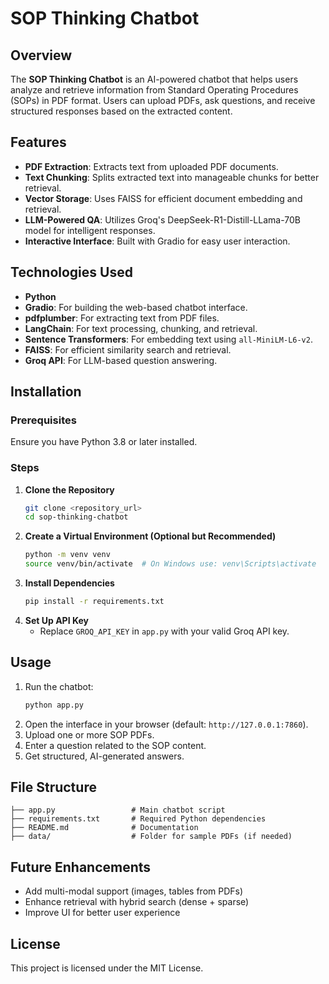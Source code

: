 # SOP Thinking Chatbot

## Overview
The **SOP Thinking Chatbot** is an AI-powered chatbot that helps users analyze and retrieve information from Standard Operating Procedures (SOPs) in PDF format. Users can upload PDFs, ask questions, and receive structured responses based on the extracted content.

## Features
- **PDF Extraction**: Extracts text from uploaded PDF documents.
- **Text Chunking**: Splits extracted text into manageable chunks for better retrieval.
- **Vector Storage**: Uses FAISS for efficient document embedding and retrieval.
- **LLM-Powered QA**: Utilizes Groq's DeepSeek-R1-Distill-LLama-70B model for intelligent responses.
- **Interactive Interface**: Built with Gradio for easy user interaction.

## Technologies Used
- **Python**
- **Gradio**: For building the web-based chatbot interface.
- **pdfplumber**: For extracting text from PDF files.
- **LangChain**: For text processing, chunking, and retrieval.
- **Sentence Transformers**: For embedding text using `all-MiniLM-L6-v2`.
- **FAISS**: For efficient similarity search and retrieval.
- **Groq API**: For LLM-based question answering.

## Installation
### Prerequisites
Ensure you have Python 3.8 or later installed.

### Steps
1. **Clone the Repository**
   ```sh
   git clone <repository_url>
   cd sop-thinking-chatbot
   ```
2. **Create a Virtual Environment (Optional but Recommended)**
   ```sh
   python -m venv venv
   source venv/bin/activate  # On Windows use: venv\Scripts\activate
   ```
3. **Install Dependencies**
   ```sh
   pip install -r requirements.txt
   ```
4. **Set Up API Key**
   - Replace `GROQ_API_KEY` in `app.py` with your valid Groq API key.

## Usage
1. Run the chatbot:
   ```sh
   python app.py
   ```
2. Open the interface in your browser (default: `http://127.0.0.1:7860`).
3. Upload one or more SOP PDFs.
4. Enter a question related to the SOP content.
5. Get structured, AI-generated answers.

## File Structure
```
├── app.py                 # Main chatbot script
├── requirements.txt       # Required Python dependencies
├── README.md              # Documentation
├── data/                  # Folder for sample PDFs (if needed)
```

## Future Enhancements
- Add multi-modal support (images, tables from PDFs)
- Enhance retrieval with hybrid search (dense + sparse)
- Improve UI for better user experience

## License
This project is licensed under the MIT License.


